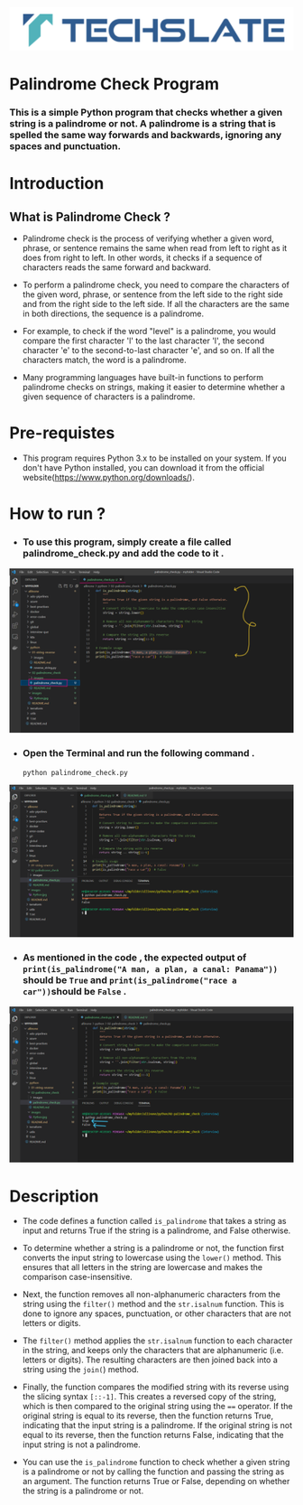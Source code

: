 ![TechSlate](../../global/images/ts.png)

# Palindrome Check Program

### This is a simple Python program that  checks whether a given string is a palindrome or not. A palindrome is a string that is spelled the same way forwards and backwards, ignoring any spaces and punctuation.


# Introduction 

## What is Palindrome Check  ?

- Palindrome check is the process of verifying whether a given word, phrase, or sentence remains the same when read from left to right as it does from right to left. In other words, it checks if a sequence of characters reads the same forward and backward.

- To perform a palindrome check, you need to compare the characters of the given word, phrase, or sentence from the left side to the right side and from the right side to the left side. If all the characters are the same in both directions, the sequence is a palindrome.

- For example, to check if the word "level" is a palindrome, you would compare the first character 'l' to the last character 'l', the second character 'e' to the second-to-last character 'e', and so on. If all the characters match, the word is a palindrome.

- Many programming languages have built-in functions to perform palindrome checks on strings, making it easier to determine whether a given sequence of characters is a palindrome.


# Pre-requistes

- This program requires Python 3.x to be installed on your system. If you don't have Python installed, you can download it from the official website(https://www.python.org/downloads/).



# How to run ?

- ### To use this program, simply create a file called palindrome_check.py and add the code to it .

![reverse-string](images/palindrome_check.png)


- ### Open the Terminal and run the following command .

   ```
   python palindrome_check.py
   ```

![reverse-string](images/python.png)


- ### As mentioned in the code , the expected output of `print(is_palindrome("A man, a plan, a canal: Panama"))` should be `True` and `print(is_palindrome("race a car"))`should be `False` .


![reverse-string](images/ouput.png)



# Description 

- The code defines a function called `is_palindrome` that takes a string as input and returns True if the string is a palindrome, and False otherwise.

- To determine whether a string is a palindrome or not, the function first converts the input string to lowercase using the `lower()` method. This ensures that all letters in the string are lowercase and makes the comparison case-insensitive.

- Next, the function removes all non-alphanumeric characters from the string using the `filter()` method and the `str.isalnum` function. This is done to ignore any spaces, punctuation, or other characters that are not letters or digits. 

- The `filter()` method applies the `str.isalnum` function to each character in the string, and keeps only the characters that are alphanumeric (i.e. letters or digits). The resulting characters are then joined back into a string using the `join(`) method.

- Finally, the function compares the modified string with its reverse using the slicing syntax `[::-1]`. This creates a reversed copy of the string, which is then compared to the original string using the `==` operator. If the original string is equal to its reverse, then the function returns True, indicating that the input string is a palindrome. If the original string is not equal to its reverse, then the function returns False, indicating that the input string is not a palindrome.

- You can use the `is_palindrome` function to check whether a given string is a palindrome or not by calling the function and passing the string as an argument. The function returns True or False, depending on whether the string is a palindrome or not.


